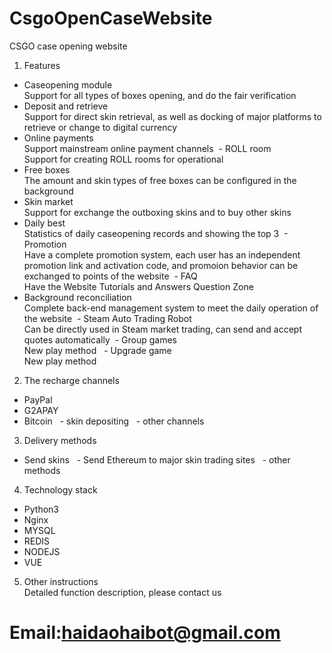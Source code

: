 # CsgoOpenCaseWebsite
CSGO case opening website

1. Features
  - Caseopening module
  <br>Support for all types of boxes opening, and do the fair verification
  - Deposit and retrieve
  <br>Support for direct skin retrieval, as well as docking of major platforms to retrieve or change to digital currency
  - Online payments
  <br>Support mainstream online payment channels
  - ROLL room
  <br>Support for creating ROLL rooms for operational
  - Free boxes
  <br>The amount and skin types of free boxes can be configured in the background
  - Skin market
  <br>Support for exchange the outboxing skins and to buy other skins
  - Daily best
  <br>Statistics of daily caseopening records and showing the top 3 
  - Promotion
  <br>Have a complete promotion system, each user has an independent promotion link and activation code, and promoion behavior can be exchanged to points of the website
  - FAQ
  <br>Have the Website Tutorials and Answers Question Zone
  - Background reconciliation
  <br>Complete back-end management system to meet the daily operation of the website
  - Steam Auto Trading Robot
  <br>Can be directly used in Steam market trading, can send and accept quotes automatically
  - Group games
  <br>New play method
  - Upgrade game
  <br>New play method

2. The recharge channels
  - PayPal
  - G2APAY
  - Bitcoin
  - skin depositing
  - other channels

3. Delivery methods
  - Send skins
  - Send Ethereum to major skin trading sites
  - other methods

4. Technology stack
  - Python3
  - Nginx
  - MYSQL
  - REDIS
  - NODEJS
  - VUE

5. Other instructions
  <br>Detailed function description, please contact us
  

# Email:haidaohaibot@gmail.com



